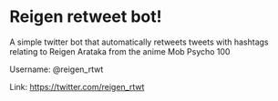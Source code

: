 # Reigen retweet bot!

A simple twitter bot that automatically retweets tweets with hashtags relating to Reigen Arataka from the anime Mob Psycho 100

Username: @reigen_rtwt

Link: https://twitter.com/reigen_rtwt
